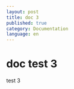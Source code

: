 ```yaml
---
layout: post
title: doc 3
published: true
category: Documentation
language: en
---
```


# doc test 3

test 3

